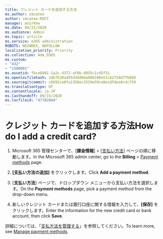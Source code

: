 ```yaml
---
title: クレジット カードを追加する方法
ms.author: cmcatee
author: cmcatee-MSFT
manager: mnirkhe
ms.date: 04/21/2020
ms.audience: Admin
ms.topic: article
ms.service: o365-administration
ROBOTS: NOINDEX, NOFOLLOW
localization_priority: Priority
ms.collection: Adm_O365
ms.custom:
- "432"
- "1500001"
ms.assetid: fbce8401-1a2c-4372-af0b-d855c1cd5f31
ms.openlocfilehash: 2db7b38a495d38d0da980100e51cb2754d7fb860
ms.sourcegitcommit: c6692ce0fa1358ec3529e59ca0ecdfdea4cdc759
ms.translationtype: HT
ms.contentlocale: ja-JP
ms.lasthandoff: 09/15/2020
ms.locfileid: "47782044"
---
```

# <a name="how-do-i-add-a-credit-card"></a><span data-ttu-id="04fe3-102">クレジット カードを追加する方法</span><span class="sxs-lookup"><span data-stu-id="04fe3-102">How do I add a credit card?</span></span>

1. <span data-ttu-id="04fe3-103">Microsoft 365 管理センターで、[**課金情報**] \> [[支払い方法](https://go.microsoft.com/fwlink/p/?linkid=2018806)] ページの順に移動します。</span><span class="sxs-lookup"><span data-stu-id="04fe3-103">In the Microsoft 365 admin center, go to the **Billing** \> [Payment methods](https://go.microsoft.com/fwlink/p/?linkid=2018806) page.</span></span>

2. <span data-ttu-id="04fe3-104">**[支払い方法の追加]** をクリックします。</span><span class="sxs-lookup"><span data-stu-id="04fe3-104">Click **Add a payment method**.</span></span>

3. <span data-ttu-id="04fe3-105">[**支払い方法**] ページで、ドロップダウン メニューから支払い方法を選択します。</span><span class="sxs-lookup"><span data-stu-id="04fe3-105">On the **Payment methods** page, pick a payment method from the drop-down menu.</span></span>

4. <span data-ttu-id="04fe3-106">新しいクレジット カードまたは銀行口座に関する情報を入力して、**[保存]** をクリックします。</span><span class="sxs-lookup"><span data-stu-id="04fe3-106">Enter the information for the new credit card or bank account, then click **Save**.</span></span>

<span data-ttu-id="04fe3-107">詳細については、「[支払方法を管理する](https://docs.microsoft.com/microsoft-365/commerce/billing-and-payments/manage-payment-methods)」を参照してください。</span><span class="sxs-lookup"><span data-stu-id="04fe3-107">To learn more, see [Manage payment methods](https://docs.microsoft.com/microsoft-365/commerce/billing-and-payments/manage-payment-methods).</span></span>
